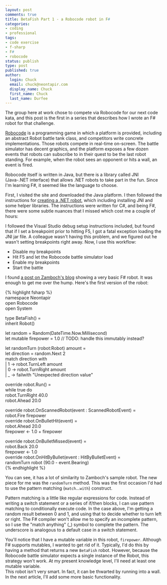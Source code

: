 ```yaml
---
layout: post
comments: true
title: BetaFish Part 1 - a Robocode robot in F#
categories:
- coding
- professional
tags:
- code exercise
- f-sharp
- F#
- robocode
status: publish
type: post
published: true
author:
  login: Chuck
  email: chuck@neontapir.com
  display_name: Chuck
  first_name: Chuck
  last_name: Durfee
---
```

The group here at work chose to compete via Robocode for our next code kata, and this post is the first in a series that describes how I wrote an F# robot for that challenge.

[Robocode](http://robocode.sourceforge.net/) is a programming game in which a platform is provided, including an abstract Robot battle tank class, and competitors write concrete implementations. Those robots compete in real-time on-screen. The battle simulator has decent graphics, and the platform exposes a few dozen events that robots can subscribe to in their quest to be the last robot standing. For example, when the robot sees an opponent or hits a wall, an event is fired.

Robocode itself is written in Java, but there is a library called JNI (Java-.NET interface) that allows .NET robots to take part in the fun. Since I'm learning F#, it seemed like the language to choose.

First, I visited the site and downloaded the Java platform. I then followed the instructions for [creating a .NET robot](http://robowiki.net/wiki/Robocode/.NET/Create_a_.NET_robot_with_Visual_Studio), which including installing JNI and some helper libraries. The instructions were written for C#, and being F#, there were some subtle nuances that I missed which cost me a couple of hours:

I followed the Visual Studio debug setup instructions included, but found that if I set a breakpoint prior to hitting F5, I got a fatal exception loading the JNI jar file. A colleague wasn't having this problem, and we figured out he wasn't setting breakpoints right away. Now, I use this workflow:

*   Disable my breakpoints
*   Hit F5 and let the Robocode battle simulator load
*   Enable my breakpoints
*   Start the battle

I found [a post on Zamboch's blog](http://zamboch.blogspot.com/2010/07/clr-40-for-robocode.html) showing a very basic F# robot. It was enough to get me over the hump. Here's the first version of the robot:

{% highlight fsharp %}  
 namespace Neontapir  
 open Robocode  
 open System

type BetaFish() =  
 inherit Robot()

let random = Random(DateTime.Now.Millisecond)  
 let mutable firepower = 1.0 // TODO: handle this immutably instead?

let randomTurn (robot:Robot) amount =  
 let direction = random.Next 2  
 match direction with  
 | 1 -&gt; robot.TurnLeft amount  
 | 0 -&gt; robot.TurnRight amount  
 | _ -&gt; failwith "Unexpected direction value"

override robot.Run() =  
 while true do  
 robot.TurnRight 40.0  
 robot.Ahead 20.0

override robot.OnScannedRobot(event : ScannedRobotEvent) =  
 robot.Fire firepower  
 override robot.OnBulletHit(event) =  
 robot.Ahead 20.0  
 firepower &lt;- 1.0 + firepower

override robot.OnBulletMissed(event) =  
 robot.Back 20.0  
 firepower &lt;- 1.0  
 override robot.OnHitByBullet(event : HitByBulletEvent) =  
 randomTurn robot (90.0 - event.Bearing)  
{% endhighlight %}

You can see, it has a lot of similarity to Zamboch's sample robot. The new piece for me was the `randomTurn` method. This was the first occasion I'd had to use the pattern matching (`match`...`with`) construct.

Pattern matching is a little like regular expressions for code. Instead of writing a switch statement or a series of if/then blocks, I can use pattern matching to conditionally execute code. In the case above, I'm getting a random result between 0 and 1, and using that to decide whether to turn left or right. The F# compiler won't allow me to specify an incomplete pattern, so I use the "match anything" (\_) symbol to complete the pattern. The underscore is analogous to a default case in a switch statement.

You'll notice that I have a mutable variable in this robot, `firepower`. Although F# supports mutables, I wanted to get rid of it. Typically, I'd do this by having a method that returns a new `BetaFish` robot. However, because the Robocode battle simulator expects a single instance of the Robot, this strategy won't work. At my present knowledge level, I'll need at least one mutable variable.  
 This robot isn't very smart. In fact, it can be thwarted by running into a wall. In the next article, I'll add some more basic functionality.
